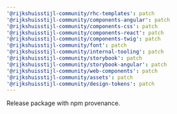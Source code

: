 ```yaml
---
'@rijkshuisstijl-community/rhc-templates': patch
'@rijkshuisstijl-community/components-angular': patch
'@rijkshuisstijl-community/components-css': patch
'@rijkshuisstijl-community/components-react': patch
'@rijkshuisstijl-community/components-twig': patch
'@rijkshuisstijl-community/font': patch
'@rijkshuisstijl-community/internal-tooling': patch
'@rijkshuisstijl-community/storybook': patch
'@rijkshuisstijl-community/storybook-angular': patch
'@rijkshuisstijl-community/web-components': patch
'@rijkshuisstijl-community/assets': patch
'@rijkshuisstijl-community/design-tokens': patch
---
```


Release package with npm provenance.
